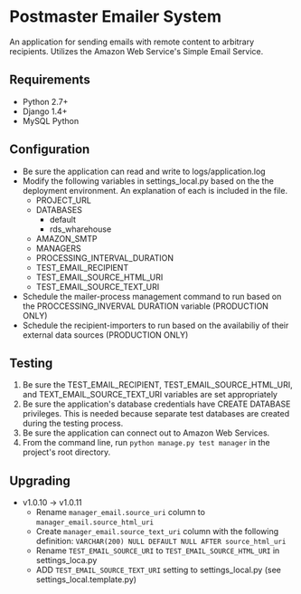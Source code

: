 Postmaster Emailer System
=========================
An application for sending emails with remote content to arbitrary recipients. Utilizes the Amazon Web Service's Simple Email Service.

Requirements
------------
- Python 2.7+
- Django 1.4+
- MySQL Python

Configuration
----------
- Be sure the application can read and write to logs/application.log
- Modify the following variables in settings_local.py based on the the deployment environment. An explanation of each is included in the file.
	- PROJECT_URL
	- DATABASES
		- default
		- rds_wharehouse
	- AMAZON_SMTP
	- MANAGERS
	- PROCESSING_INTERVAL_DURATION
	- TEST_EMAIL_RECIPIENT
	- TEST_EMAIL_SOURCE_HTML_URI
	- TEST_EMAIL_SOURCE_TEXT_URI
- Schedule the mailer-process management command to run based on the PROCCESSING_INVERVAL DURATION variable (PRODUCTION ONLY)
- Schedule the recipient-importers to run based on the availabiliy of their external data sources (PRODUCTION ONLY)

Testing
-------
1. Be sure the TEST_EMAIL_RECIPIENT, TEST_EMAIL_SOURCE_HTML_URI, and TEXT_EMAIL_SOURCE_TEXT_URI variables are set appropriately
2. Be sure the application's database credentials have CREATE DATABASE privileges. This is needed because separate test databases are created during the testing process.
3. Be sure the application can connect out to Amazon Web Services.
4. From the command line, run `python manage.py test manager` in the project's root directory.

Upgrading
---------
- v1.0.10 -> v1.0.11
	- Rename `manager_email.source_uri` column to `manager_email.source_html_uri`
	- Create `manager_email.source_text_uri` column with the following definition: `VARCHAR(200) NULL DEFAULT NULL AFTER source_html_uri`
	- Rename `TEST_EMAIL_SOURCE_URI` to `TEST_EMAIL_SOURCE_HTML_URI` in settings_loca.py
	- ADD `TEST_EMAIL_SOURCE_TEXT_URI` setting to settings_local.py (see settings_local.template.py)